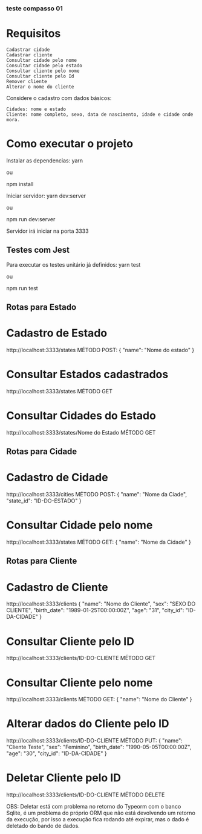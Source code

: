 ### teste compasso 01

# Requisitos
    Cadastrar cidade
    Cadastrar cliente
    Consultar cidade pelo nome
    Consultar cidade pelo estado
    Consultar cliente pelo nome
    Consultar cliente pelo Id
    Remover cliente
    Alterar o nome do cliente

Considere o cadastro com dados básicos:

    Cidades: nome e estado
    Cliente: nome completo, sexo, data de nascimento, idade e cidade onde mora.


# Como executar o projeto

Instalar as dependencias:
yarn

ou

npm install

Iniciar servidor:
yarn dev:server

ou

npm run dev:server

Servidor irá iniciar na porta 3333

## Testes com Jest
Para executar os testes unitário já definidos:
yarn test

ou

npm run test

## Rotas para Estado

# Cadastro de Estado
http://localhost:3333/states
MÉTODO POST:
{
  "name": "Nome do estado"
}

# Consultar Estados cadastrados
http://localhost:3333/states
MÉTODO GET

# Consultar Cidades do Estado
http://localhost:3333/states/Nome do Estado
MÉTODO GET


## Rotas para Cidade

# Cadastro de Cidade
http://localhost:3333/cities
MÉTODO POST:
{
	"name": "Nome da Ciade",
	"state_id": "ID-DO-ESTADO"
}

# Consultar Cidade pelo nome
http://localhost:3333/states
MÉTODO GET:
{
	"name": "Nome da Cidade"
}

## Rotas para Cliente

# Cadastro de Cliente
http://localhost:3333/clients
{
	"name": "Nome do Cliente",
	"sex": "SEXO DO CLIENTE",
	"birth_date": "1989-01-25T00:00:00Z",
	"age": "31",
	"city_id": "ID-DA-CIDADE"
}

# Consultar Cliente pelo ID
http://localhost:3333/clients/ID-DO-CLIENTE
MÉTODO GET

# Consultar Cliente pelo nome
http://localhost:3333/clients
MÉTODO GET:
{
	"name": "Nome do Cliente"
}

# Alterar dados do Cliente pelo ID
http://localhost:3333/clients/ID-DO-CLIENTE
MÉTODO PUT:
{
	"name": "Cliente Teste",
	"sex": "Feminino",
	"birth_date": "1990-05-05T00:00:00Z",
	"age": "30",
	"city_id": "ID-DA-CIDADE"
}


# Deletar Cliente pelo ID
http://localhost:3333/clients/ID-DO-CLIENTE
MÉTODO DELETE

OBS: Deletar está com problema no retorno do Typeorm com o banco Sqlite, é um problema do próprio ORM que não está devolvendo um retorno da execução, por isso a execução fica rodando até expirar, mas o dado é deletado do bando de dados.
